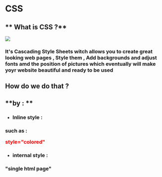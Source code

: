 # **CSS**
## ** What is CSS ?**
![](https://media.vlpt.us/images/ohwani/post/5dc05d9f-52e4-4a5e-be70-de4000371522/css_img2.png)
### **It's Cascading Style Sheets witch allows you to create great looking web pages , Style them , Add backgrounds and adjust fonts amd the position of pictures which eventually will make yoyr website beautiful and ready to be used**

## **How do we do that ?**
## **by : **
+ ### **Inline style :**
 ### **such as : <p> style="colored"</p>**

+ ### **internal style :**
 ### **"single html page"<head><style>p{color:red;} <style> </head>**

+ ### **external style :**
 ### **create new css file and link it to the html by <head> <link type="stylesheet"href="style.css">**
 ![](https://www.edlibre.com/wp-content/uploads/apprendre-html-css-pour-les-nuls.jpg)


 ## **Css Example :**

 ![](https://pressbooks.library.ryerson.ca/webdesign/wp-content/uploads/sites/25/2018/02/5.01_DW-W_Styles.jpg)

## **Things you can change on your site using CSS:**

![](https://www.w3docs.com/uploads/media/default/0001/05/6d07a36ebe6d55273b39440f2391f1d7e6d4092a.png)

+ ###  **background of website**
+ ###  **Fonts colours**
+ ###  **position of pictures**
+ ###  **alligns of website**
+ ###  **responsiveness**
+ ###  **adding media and animations**

## ** Check Out Some of the famous Browsers using CSS :**

+ ###  [**Chrome**](https://developer.mozilla.org/en-US/docs/Glossary/Google_Chrome)
![](https://i.pinimg.com/originals/33/5f/19/335f1992deafdd78d8fae6fee19e0b12.jpg)
+ ###  [**Firefox**](https://developer.mozilla.org/en-US/docs/Glossary/Mozilla_Firefox)
![](https://upload.wikimedia.org/wikipedia/commons/thumb/7/76/Mozilla_Firefox_logo_2013.svg/967px-Mozilla_Firefox_logo_2013.svg.png)
+ ###   [**Edge**](https://developer.mozilla.org/en-US/docs/Glossary/Microsoft_Edge)
![](https://www.hitsnet.net/wp-content/uploads/2020/02/microsoftedgenewlogo.5.jpg)



